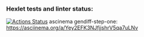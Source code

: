 ### Hexlet tests and linter status:
[![Actions Status](https://github.com/Velikolepnyijohny/python-project-50/actions/workflows/hexlet-check.yml/badge.svg)](https://github.com/Velikolepnyijohny/python-project-50/actions)
ascinema gendiff-step-one:
	https://asciinema.org/a/Yey2EFK3NJfjjshrV5qa7uLNv
